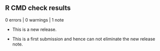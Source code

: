 ## R CMD check results

0 errors | 0 warnings | 1 note

* This is a new release.

- This is a first submission and hence can not eliminate the new release note.

